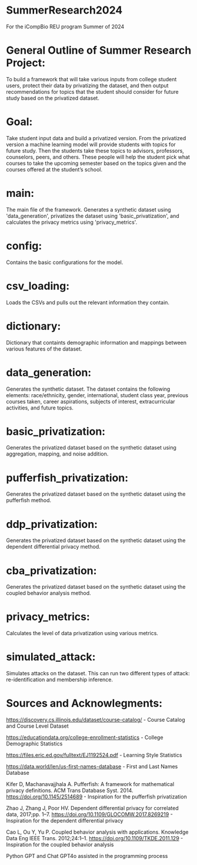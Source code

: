 # SummerResearch2024
For the iCompBio REU program Summer of 2024

# General Outline of Summer Research Project:
To build a framework that will take various inputs from college student users, protect their data by privatizing the dataset, and then output recommendations for topics that the student should consider for future study based on the privatized dataset.

# Goal:
Take student input data and build a privatized version. From the privatized version a machine learning model will provide students with topics for future study. Then the students take these topics to advisors, professors, counselors, peers, and others. These people will help the student pick what courses to take the upcoming semester based on the topics given and the courses offered at the student’s school.

# main:
The main file of the framework. Generates a synthetic dataset using 'data_generation', privatizes the dataset using 'basic_privatization', and calculates the privacy metrics using 'privacy_metrics'.

# config:
Contains the basic configurations for the model.

# csv_loading:
Loads the CSVs and pulls out the relevant information they contain.

# dictionary:
Dictionary that containts demographic information and mappings between various features of the dataset.

# data_generation:
Generates the synthetic dataset. The dataset contains the following elements: race/ethnicity, gender, international, student class year, previous courses taken, career aspirations, subjects of interest, extracurricular activities, and future topics.

# basic_privatization:
Generates the privatized dataset based on the synthetic dataset using aggregation, mapping, and noise addition.

# pufferfish_privatization:
Generates the privatized dataset based on the synthetic dataset using the pufferfish method.

# ddp_privatization:
Generates the privatized dataset based on the synthetic dataset using the dependent differential privacy method.

# cba_privatization:
Generates the privatized dataset based on the synthetic dataset using the coupled behavior analysis method.

# privacy_metrics:
Calculates the level of data privatization using various metrics.

# simulated_attack:
Simulates attacks on the dataset. This can run two different types of attack: re-identification and membership inference.

# Sources and Acknowlegments:
https://discovery.cs.illinois.edu/dataset/course-catalog/ - Course Catalog and Course Level Dataset

https://educationdata.org/college-enrollment-statistics - College Demographic Statistics

https://files.eric.ed.gov/fulltext/EJ1192524.pdf - Learning Style Statistics

https://data.world/len/us-first-names-database - First and Last Names Database

Kifer D, Machanavajjhala A. Pufferfish: A framework for mathematical privacy definitions. ACM Trans Database Syst. 2014. https://doi.org/10.1145/2514689 - Inspiration for the pufferfish privatization

Zhao J, Zhang J, Poor HV. Dependent differential privacy for correlated data, 2017;pp. 1–7. https://doi.org/10.1109/GLOCOMW.2017.8269219 - Inspiration for the dependent differential privacy

Cao L, Ou Y, Yu P. Coupled behavior analysis with applications. Knowledge Data Eng IEEE Trans. 2012;24:1–1. https://doi.org/10.1109/TKDE.2011.129 - Inspiration for the coupled behavior analysis

Python GPT and Chat GPT4o assisted in the programming process
